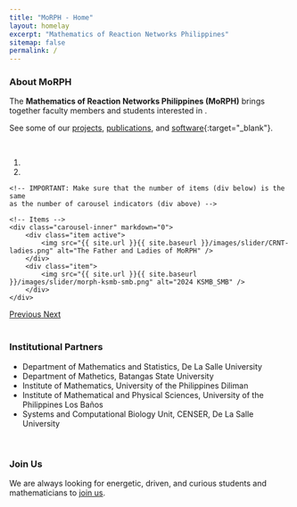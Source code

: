 ```yaml
---
title: "MoRPH - Home"
layout: homelay
excerpt: "Mathematics of Reaction Networks Philippines"
sitemap: false
permalink: /
---
```


### About MoRPH

The **Mathematics of Reaction Networks Philippines (MoRPH)** brings together faculty members and students interested in .



See some of our [projects](projects), [publications](publications), and [software](http://github.com/morph-2013){:target="\_blank"}.

<br>

<div markdown="0" id="carousel" class="carousel slide" data-ride="carousel" data-interval="4000" data-pause="hover">
    <!-- Menu -->
    <ol class="carousel-indicators">
        <li data-target="#carousel" data-slide-to="0" class="active"></li>
        <li data-target="#carousel" data-slide-to="1"></li>
        <!-- <li data-target="#carousel" data-slide-to="4"></li>
        <li data-target="#carousel" data-slide-to="5"></li> -->
    </ol>

    <!-- IMPORTANT: Make sure that the number of items (div below) is the same
    as the number of carousel indicators (div above) -->

    <!-- Items -->
    <div class="carousel-inner" markdown="0">
        <div class="item active">
            <img src="{{ site.url }}{{ site.baseurl }}/images/slider/CRNT-ladies.png" alt="The Father and Ladies of MoRPH" />
        </div>
        <div class="item">
            <img src="{{ site.url }}{{ site.baseurl }}/images/slider/morph-ksmb-smb.png" alt="2024 KSMB_SMB" />
        </div>
    </div>

  <a class="left carousel-control" href="#carousel" role="button" data-slide="prev">
    <span class="glyphicon glyphicon-chevron-left" aria-hidden="true"></span>
    <span class="sr-only">Previous</span>
  </a>
  <a class="right carousel-control" href="#carousel" role="button" data-slide="next">
    <span class="glyphicon glyphicon-chevron-right" aria-hidden="true"></span>
    <span class="sr-only">Next</span>
  </a>
</div>

<br>

### Institutional Partners

-   Department of Mathematics and Statistics, De La Salle University
-   Department of Mathetics, Batangas State University
-   Institute of Mathematics, University of the Philippines Diliman
-   Institute of Mathematical and Physical Sciences, University of the Philippines Los Baños
-   Systems and Computational Biology Unit, CENSER, De La Salle University


<br>

### Join Us

We are always looking for energetic, driven, and curious students and mathematicians to [join us](join_us).
